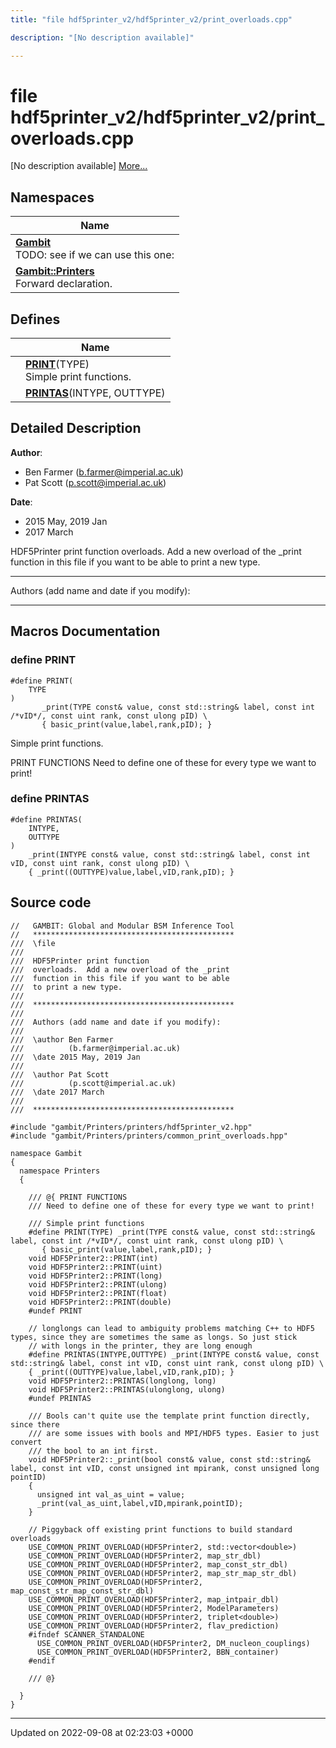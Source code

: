 ```yaml
---
title: "file hdf5printer_v2/hdf5printer_v2/print_overloads.cpp"

description: "[No description available]"

---
```


# file hdf5printer_v2/hdf5printer_v2/print_overloads.cpp

[No description available] [More...](#detailed-description)

## Namespaces

| Name           |
| -------------- |
| **[Gambit](/documentation/code/namespaces/namespacegambit/)** <br>TODO: see if we can use this one:  |
| **[Gambit::Printers](/documentation/code/namespaces/namespacegambit_1_1printers/)** <br>Forward declaration.  |

## Defines

|                | Name           |
| -------------- | -------------- |
|  | **[PRINT](/documentation/code/files/hdf5printer__v2_2print__overloads_8cpp/#define-print)**(TYPE) <br>Simple print functions.  |
|  | **[PRINTAS](/documentation/code/files/hdf5printer__v2_2print__overloads_8cpp/#define-printas)**(INTYPE, OUTTYPE)  |

## Detailed Description


**Author**: 

  * Ben Farmer ([b.farmer@imperial.ac.uk](mailto:b.farmer@imperial.ac.uk)) 
  * Pat Scott ([p.scott@imperial.ac.uk](mailto:p.scott@imperial.ac.uk)) 


**Date**: 

  * 2015 May, 2019 Jan
  * 2017 March


HDF5Printer print function overloads. Add a new overload of the _print function in this file if you want to be able to print a new type.



------------------

Authors (add name and date if you modify):



------------------




## Macros Documentation

### define PRINT

```
#define PRINT(
    TYPE
)
       _print(TYPE const& value, const std::string& label, const int /*vID*/, const uint rank, const ulong pID) \
       { basic_print(value,label,rank,pID); }
```

Simple print functions. 

PRINT FUNCTIONS Need to define one of these for every type we want to print! 


### define PRINTAS

```
#define PRINTAS(
    INTYPE,
    OUTTYPE
)
    _print(INTYPE const& value, const std::string& label, const int vID, const uint rank, const ulong pID) \
    { _print((OUTTYPE)value,label,vID,rank,pID); }
```


## Source code

```
//   GAMBIT: Global and Modular BSM Inference Tool
//   *********************************************
///  \file
///
///  HDF5Printer print function
///  overloads.  Add a new overload of the _print
///  function in this file if you want to be able
///  to print a new type.
///
///  *********************************************
///
///  Authors (add name and date if you modify):
///
///  \author Ben Farmer
///          (b.farmer@imperial.ac.uk)
///  \date 2015 May, 2019 Jan
///
///  \author Pat Scott
///          (p.scott@imperial.ac.uk)
///  \date 2017 March
///
///  *********************************************

#include "gambit/Printers/printers/hdf5printer_v2.hpp"
#include "gambit/Printers/printers/common_print_overloads.hpp"

namespace Gambit
{
  namespace Printers
  {

    /// @{ PRINT FUNCTIONS
    /// Need to define one of these for every type we want to print!

    /// Simple print functions
    #define PRINT(TYPE) _print(TYPE const& value, const std::string& label, const int /*vID*/, const uint rank, const ulong pID) \
       { basic_print(value,label,rank,pID); }
    void HDF5Printer2::PRINT(int)
    void HDF5Printer2::PRINT(uint)
    void HDF5Printer2::PRINT(long)
    void HDF5Printer2::PRINT(ulong)
    void HDF5Printer2::PRINT(float)
    void HDF5Printer2::PRINT(double)
    #undef PRINT

    // longlongs can lead to ambiguity problems matching C++ to HDF5 types, since they are sometimes the same as longs. So just stick
    // with longs in the printer, they are long enough
    #define PRINTAS(INTYPE,OUTTYPE) _print(INTYPE const& value, const std::string& label, const int vID, const uint rank, const ulong pID) \
    { _print((OUTTYPE)value,label,vID,rank,pID); }
    void HDF5Printer2::PRINTAS(longlong, long)
    void HDF5Printer2::PRINTAS(ulonglong, ulong)
    #undef PRINTAS

    /// Bools can't quite use the template print function directly, since there
    /// are some issues with bools and MPI/HDF5 types. Easier to just convert
    /// the bool to an int first.
    void HDF5Printer2::_print(bool const& value, const std::string& label, const int vID, const unsigned int mpirank, const unsigned long pointID)
    {
      unsigned int val_as_uint = value;
      _print(val_as_uint,label,vID,mpirank,pointID);
    }

    // Piggyback off existing print functions to build standard overloads
    USE_COMMON_PRINT_OVERLOAD(HDF5Printer2, std::vector<double>)
    USE_COMMON_PRINT_OVERLOAD(HDF5Printer2, map_str_dbl)
    USE_COMMON_PRINT_OVERLOAD(HDF5Printer2, map_const_str_dbl)
    USE_COMMON_PRINT_OVERLOAD(HDF5Printer2, map_str_map_str_dbl)
    USE_COMMON_PRINT_OVERLOAD(HDF5Printer2, map_const_str_map_const_str_dbl)
    USE_COMMON_PRINT_OVERLOAD(HDF5Printer2, map_intpair_dbl)
    USE_COMMON_PRINT_OVERLOAD(HDF5Printer2, ModelParameters)
    USE_COMMON_PRINT_OVERLOAD(HDF5Printer2, triplet<double>)
    USE_COMMON_PRINT_OVERLOAD(HDF5Printer2, flav_prediction)
    #ifndef SCANNER_STANDALONE
      USE_COMMON_PRINT_OVERLOAD(HDF5Printer2, DM_nucleon_couplings)
      USE_COMMON_PRINT_OVERLOAD(HDF5Printer2, BBN_container)
    #endif

    /// @}

  }
}
```


-------------------------------

Updated on 2022-09-08 at 02:23:03 +0000
